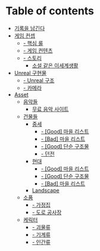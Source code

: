 # Table of contents

* [기록을 남긴다](README.md)
* [게임 컨셉](undefined/README.md)
  * [- 핵심 룰](undefined-1/3-+.md)
  * [- 게임 컨텐츠](undefined/undefined.md)
  * [- 스토리](undefined/undefined-1/README.md)
    * [소설 같은 이세계생활](undefined/undefined-1/undefined.md)
* [Unreal 구현물](unreal/README.md)
  * [- Unreal 구조](unreal/unreal.md)
  * [- 카메라](unreal/undefined.md)
* [Asset](asset/README.md)
  * [음악들](asset/undefined/README.md)
    * [무료 음악 사이트](asset/undefined/undefined.md)
  * [건물들](asset/undefined-1/README.md)
    * [중세](asset/undefined-1/undefined/README.md)
      * [- \[Good\] 마을 리스트](asset/undefined-1/undefined/good.md)
      * [- \[Bad\] 마을 리스트](asset/undefined-1/undefined/bad.md)
      * [- \[Good\] 단순 구조물](asset/undefined-1/undefined/good-1.md)
      * [- 던전](asset/undefined-1/undefined/undefined.md)
    * [현대](asset/undefined-1/undefined-1/README.md)
      * [- \[Good\] 마을 리스트](asset/undefined-1/undefined-1/good.md)
      * [- \[Good\] 단순 구조물](asset/undefined-1/undefined-1/good-1.md)
      * [- \[Bad\] 마을 리스트](asset/undefined-1/undefined-1/bad.md)
    * [Landscape](asset/undefined-1/landscape.md)
  * [소품](asset/undefined-2/README.md)
    * [- 가정집](asset/undefined-2/undefined.md)
    * [- 도로 공사장](asset/undefined-2/undefined-1.md)
  * [케릭터](asset/undefined-3/README.md)
    * [- 괴물류](asset/undefined-3/undefined.md)
    * [- 기계류](asset/undefined-3/undefined-1.md)
    * [- 인간류](asset/undefined-3/undefined-2.md)
